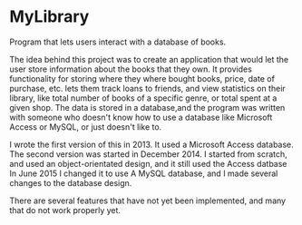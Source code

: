 # MyLibrary
Program that lets users interact with a database of books.

The idea behind this project was to create an application that would let the user store information about the books that
they own. It provides functionality for storing where they where bought books, price, date of purchase, etc. lets them track loans 
to friends, and view statistics on their library, like total number of books of a specific genre, or total spent at a given shop.
 The data is stored in a database,and the program was written with someone who doesn't know how to use a database like Microsoft Access 
 or MySQL, or just doesn't like to.

I wrote the first version of this in 2013. It used a Microsoft Access database.
The second version was started in December 2014. I started from scratch, and used an object-orientated design, and it still used the Access datbase
In June 2015 I changed it to use A MySQL database, and I made several changes to the database design.

There are several features that have not yet been implemented, and many that do not work properly yet.
